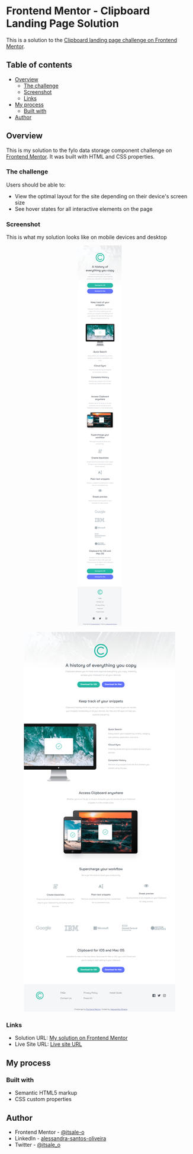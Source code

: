 # Frontend Mentor - Clipboard Landing Page Solution

This is a solution to the [Clipboard landing page challenge on Frontend Mentor](https://www.frontendmentor.io/challenges/clipboard-landing-page-5cc9bccd6c4c91111378ecb9).

## Table of contents

- [Overview](#overview)
  - [The challenge](#the-challenge)
  - [Screenshot](#screenshot)
  - [Links](#links)
- [My process](#my-process)
  - [Built with](#built-with)
- [Author](#author)


## Overview

This is my solution to the fylo data storage component challenge on [Frontend Mentor](https://www.frontendmentor.io/home). It was built with HTML and CSS properties.

### The challenge

Users should be able to:

- View the optimal layout for the site depending on their device's screen size
- See hover states for all interactive elements on the page

### Screenshot

This is what my solution looks like on mobile devices and desktop

<div align="center">

![](images/mobile_solution.png)

</div>

<div align="center">
  
![](images/desktop%20solution.png)

</div>

### Links

- Solution URL: [My solution on Frontend Mentor](https://your-solution-url.com)
- Live Site URL: [Live site URL](https://your-live-site-url.com)

## My process

### Built with

- Semantic HTML5 markup
- CSS custom properties

## Author

- Frontend Mentor - [@itsale-o](https://www.frontendmentor.io/profile/itsale-o)
- LinkedIn - [alessandra-santos-oliveira](https://www.linkedin.com/in/alessandra-santos-oliveira/)
- Twitter - [@itsale_o](https://www.twitter.com/itsale_o)
